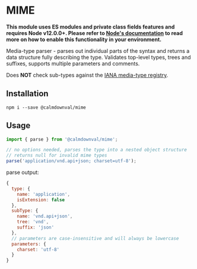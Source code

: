 # MIME
**This module uses ES modules and private class fields features and requires Node v12.0.0+.
Please refer to [Node's documentation](https://nodejs.org/api/esm.html#esm_enabling) to read
more on how to enable this functionality in your environment.**

Media-type parser - parses out individual parts of the syntax and returns a data structure
fully describing the type. Validates top-level types, trees and suffixes, supports
multiple parameters and comments.

Does **NOT** check sub-types against the
[IANA media-type registry](https://www.iana.org/assignments/media-types/media-types.xhtml).

## Installation
```
npm i --save @calmdownval/mime
```

## Usage
```js
import { parse } from '@calmdownval/mime';

// no options needed, parses the type into a nested object structure
// returns null for invalid mime types
parse('application/vnd.api+json; charset=utf-8');
```
parse output:
```js
{
  type: {
    name: 'application',
    isExtension: false
  },
  subType: {
    name: 'vnd.api+json',
    tree: 'vnd',
    suffix: 'json'
  },
  // parameters are case-insensitive and will always be lowercase
  parameters: {
    charset: 'utf-8'
  }
}
```
